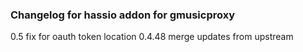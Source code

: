 ### Changelog for hassio addon for gmusicproxy

0.5    fix for oauth token location
0.4.48 merge updates from upstream 

